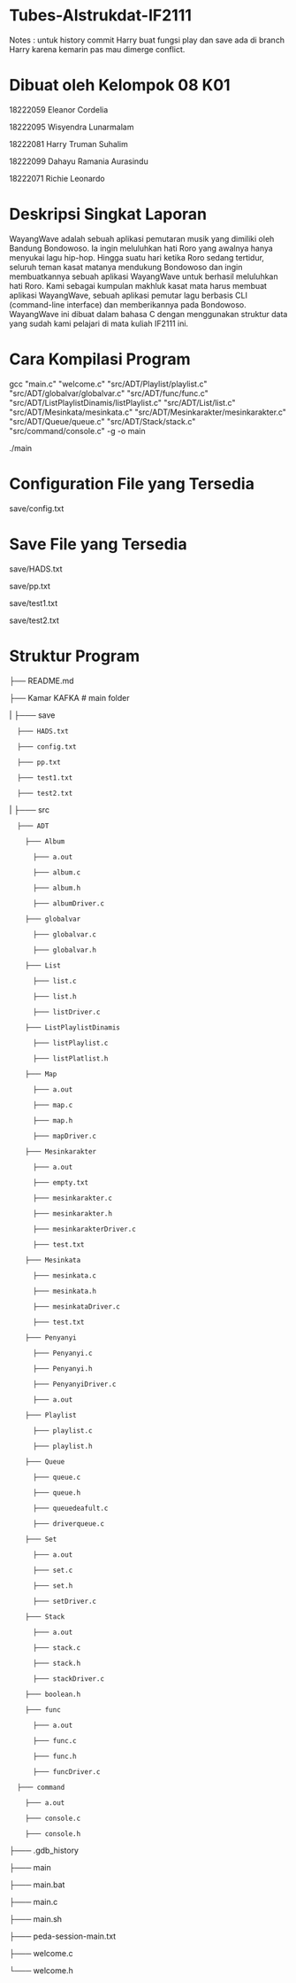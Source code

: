 # Tubes-Alstrukdat-IF2111
Notes : untuk history commit Harry buat fungsi play dan save ada di branch Harry karena kemarin pas mau dimerge conflict.

# Dibuat oleh Kelompok 08 K01

18222059	Eleanor Cordelia

18222095	Wisyendra Lunarmalam

18222081	Harry Truman Suhalim

18222099	Dahayu Ramania Aurasindu

18222071 	Richie Leonardo

# Deskripsi Singkat Laporan

WayangWave adalah sebuah aplikasi pemutaran musik yang dimiliki oleh Bandung Bondowoso. Ia ingin meluluhkan hati Roro yang awalnya hanya menyukai lagu hip-hop. Hingga suatu hari ketika Roro sedang tertidur, seluruh teman kasat matanya mendukung Bondowoso dan ingin membuatkannya sebuah aplikasi WayangWave untuk berhasil meluluhkan hati Roro. Kami sebagai kumpulan makhluk kasat mata harus membuat aplikasi WayangWave, sebuah aplikasi pemutar lagu berbasis CLI (command-line interface) dan memberikannya pada Bondowoso. WayangWave ini dibuat dalam bahasa C dengan menggunakan struktur data yang sudah kami pelajari di mata kuliah IF2111 ini.

# Cara Kompilasi Program
gcc "main.c" "welcome.c" "src/ADT/Playlist/playlist.c" "src/ADT/globalvar/globalvar.c" "src/ADT/func/func.c" "src/ADT/ListPlaylistDinamis/listPlaylist.c" "src/ADT/List/list.c" "src/ADT/Mesinkata/mesinkata.c" "src/ADT/Mesinkarakter/mesinkarakter.c" "src/ADT/Queue/queue.c" "src/ADT/Stack/stack.c" "src/command/console.c" -g -o main

./main

# Configuration File yang Tersedia
save/config.txt

# Save File yang Tersedia
save/HADS.txt

save/pp.txt

save/test1.txt

save/test2.txt

# Struktur Program

├── README.md

├── Kamar KAFKA			     # main folder

|   ├─── save		

      ├─── HADS.txt
    
      ├─── config.txt
    
      ├─── pp.txt
    
      ├─── test1.txt
    
      ├─── test2.txt
    
|   ├─── src 	

      ├─── ADT
      
        ├─── Album
        
          ├─── a.out
          
          ├─── album.c
          
          ├─── album.h
          
          ├─── albumDriver.c
          
        ├─── globalvar
        
          ├─── globalvar.c
          
          ├─── globalvar.h
          
        ├─── List
        
          ├─── list.c
          
          ├─── list.h
          
          ├─── listDriver.c
          
        ├─── ListPlaylistDinamis
        
          ├─── listPlaylist.c
          
          ├─── listPlatlist.h
          
        ├─── Map
        
          ├─── a.out
          
          ├─── map.c
          
          ├─── map.h
          
          ├─── mapDriver.c
          
        ├─── Mesinkarakter
        
          ├─── a.out
          
          ├─── empty.txt
          
          ├─── mesinkarakter.c
          
          ├─── mesinkarakter.h
          
          ├─── mesinkarakterDriver.c
          
          ├─── test.txt
          
        ├─── Mesinkata
        
          ├─── mesinkata.c
          
          ├─── mesinkata.h
          
          ├─── mesinkataDriver.c
          
          ├─── test.txt
         
        ├─── Penyanyi
        
          ├─── Penyanyi.c
          
          ├─── Penyanyi.h
          
          ├─── PenyanyiDriver.c
          
          ├─── a.out
          
        ├─── Playlist
        
          ├─── playlist.c
          
          ├─── playlist.h
          
        ├─── Queue
        
          ├─── queue.c
          
          ├─── queue.h
          
          ├─── queuedeafult.c
          
          ├─── driverqueue.c
          
        ├─── Set
        
          ├─── a.out
          
          ├─── set.c
          
          ├─── set.h
          
          ├─── setDriver.c
          
        ├─── Stack
        
          ├─── a.out
          
          ├─── stack.c
          
          ├─── stack.h
          
          ├─── stackDriver.c
          
        ├─── boolean.h
        
        ├─── func
        
          ├─── a.out
          
          ├─── func.c
          
          ├─── func.h
          
          ├─── funcDriver.c
          
      ├─── command
      
        ├─── a.out
        
        ├─── console.c
        
        ├─── console.h
        
   ├─── .gdb_history	

   ├─── main

   ├─── main.bat

   ├─── main.c	     

   ├─── main.sh		

   ├─── peda-session-main.txt

   ├─── welcome.c		

   └─── welcome.h                          
